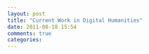 ```yaml
---
layout: post
title: "Current Work in Digital Humanities"
date: 2011-08-18 15:54
comments: true
categories: 
---
```

